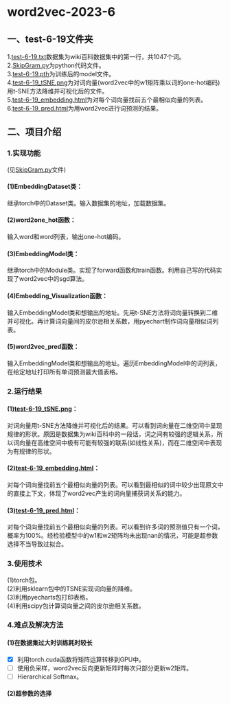 # word2vec-2023-6  
## 一、test-6-19文件夹   
1.[test-6-19.txt](/test-6-19/test-6-19.txt)数据集为wiki百科数据集中的第一行，共1047个词。 
2.[SkipGram.py](/test-6-19/SkipGram.py)为python代码文件。  
3.[test-6-19.pth](/test-6-19/test-6-19.pth)为训练后的model文件。  
4.[test-6-19_tSNE.png](/test-6-19/test-6-19_tSNE.png)为对词向量(word2vec中的w1矩阵乘以词的one-hot编码)用t-SNE方法降维并可视化后的文件。  
5.[test-6-19_embedding.html](/test-6-19/test-6-19_embedding.html)为对每个词向量找前五个最相似向量的列表。  
6.[test-6-19_pred.html](/test-6-19/test-6-19_pred.html)为用word2vec进行词预测的结果。  
## 二、项目介绍  
### 1.实现功能  
(见[SkipGram.py](/test-6-19/SkipGram.py)文件)  
#### (1)EmbeddingDataset类：  
继承torch中的Dataset类。输入数据集的地址，加载数据集。  
#### (2)word2one_hot函数：  
输入word和word列表，输出one-hot编码。  
#### (3)EmbeddingModel类：  
继承torch中的Module类。实现了forward函数和train函数。利用自己写的代码实现了word2vec中的sgd算法。  
#### (4)Embedding_Visualization函数：  
输入EmbeddingModel类和想输出的地址。先用t-SNE方法将词向量转换到二维并可视化。再计算词向量间的皮尔逊相关系数，用pyechart制作词向量相似词列表。
#### (5)word2vec_pred函数：  
输入EmbeddingModel类和想输出的地址。遍历EmbeddingModel中的词列表，在给定地址打印所有单词预测最大值表格。  
### 2.运行结果   
#### (1)[test-6-19_tSNE.png](/test-6-19/test-6-19_tSNE.png)：  
对词向量用t-SNE方法降维并可视化后的结果。可以看到词向量在二维空间中呈现规律的形状。原因是数据集为wiki百科中的一段话，词之间有较强的逻辑关系，所以词向量在高维空间中极有可能有较强的联系(如线性关系)，而在二维空间中表现为有规律的形状。  
#### (2)[test-6-19_embedding.html](/test-6-19/test-6-19_embedding.html)：  
对每个词向量找前五个最相似向量的列表。可以看到最相似的词中较少出现原文中的直接上下文，体现了word2vec产生的词向量捕获词关系的能力。  
#### (3)[test-6-19_pred.html](/test-6-19/test-6-19_pred.html)：  
对每个词向量找前五个最相似向量的列表。可以看到许多词的预测值只有一个词，概率为100%。经检验模型中的w1和w2矩阵均未出现nan的情况，可能是超参数选择不当导致过拟合。  
### 3.使用技术  
(1)torch包。  
(2)利用sklearn包中的TSNE实现词向量的降维。  
(3)利用pyecharts包打印表格。  
(4)利用scipy包计算词向量之间的皮尔逊相关系数。  
### 4.难点及解决方法  
#### (1)在数据集过大时训练耗时较长
- [x] 利用torch.cuda函数将矩阵运算转移到GPU中。
- [ ] 使用负采样，word2vec反向更新矩阵时每次只部分更新w2矩阵。
- [ ] Hierarchical Softmax。
#### (2)超参数的选择
